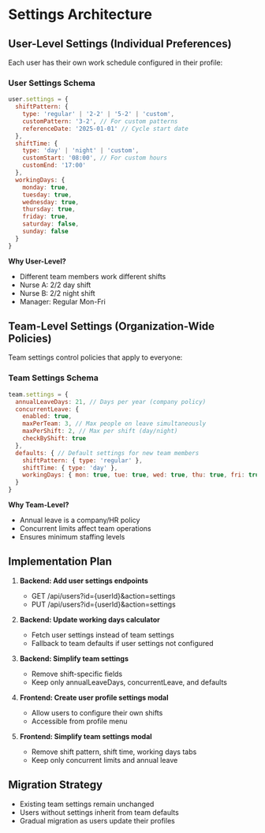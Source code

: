 # Settings Architecture

## User-Level Settings (Individual Preferences)
Each user has their own work schedule configured in their profile:

### User Settings Schema
```javascript
user.settings = {
  shiftPattern: {
    type: 'regular' | '2-2' | '5-2' | 'custom',
    customPattern: '3-2', // For custom patterns
    referenceDate: '2025-01-01' // Cycle start date
  },
  shiftTime: {
    type: 'day' | 'night' | 'custom',
    customStart: '08:00', // For custom hours
    customEnd: '17:00'
  },
  workingDays: {
    monday: true,
    tuesday: true,
    wednesday: true,
    thursday: true,
    friday: true,
    saturday: false,
    sunday: false
  }
}
```

**Why User-Level?**
- Different team members work different shifts
- Nurse A: 2/2 day shift
- Nurse B: 2/2 night shift
- Manager: Regular Mon-Fri

## Team-Level Settings (Organization-Wide Policies)
Team settings control policies that apply to everyone:

### Team Settings Schema
```javascript
team.settings = {
  annualLeaveDays: 21, // Days per year (company policy)
  concurrentLeave: {
    enabled: true,
    maxPerTeam: 3, // Max people on leave simultaneously
    maxPerShift: 2, // Max per shift (day/night)
    checkByShift: true
  },
  defaults: { // Default settings for new team members
    shiftPattern: { type: 'regular' },
    shiftTime: { type: 'day' },
    workingDays: { mon: true, tue: true, wed: true, thu: true, fri: true, sat: false, sun: false }
  }
}
```

**Why Team-Level?**
- Annual leave is a company/HR policy
- Concurrent limits affect team operations
- Ensures minimum staffing levels

## Implementation Plan

1. **Backend: Add user settings endpoints**
   - GET /api/users?id={userId}&action=settings
   - PUT /api/users?id={userId}&action=settings

2. **Backend: Update working days calculator**
   - Fetch user settings instead of team settings
   - Fallback to team defaults if user settings not configured

3. **Backend: Simplify team settings**
   - Remove shift-specific fields
   - Keep only annualLeaveDays, concurrentLeave, and defaults

4. **Frontend: Create user profile settings modal**
   - Allow users to configure their own shifts
   - Accessible from profile menu

5. **Frontend: Simplify team settings modal**
   - Remove shift pattern, shift time, working days tabs
   - Keep only concurrent limits and annual leave

## Migration Strategy
- Existing team settings remain unchanged
- Users without settings inherit from team defaults
- Gradual migration as users update their profiles
